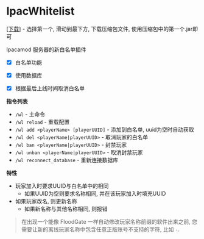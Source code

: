 # IpacWhitelist

[[下载]](https://github.com/ApliNi/IpacWhitelist/actions) - 选择第一个, 滑动到最下方, 下载压缩包文件, 使用压缩包中的第一个.jar即可


Ipacamod 服务器的新白名单插件
- [x] 白名单功能
- [x] 使用数据库
- [x] 根据最后上线时间取消白名单


**指令列表**
- `/wl` - 主命令
- `/wl reload` - 重载配置
- `/wl add <playerName> [playerUUID]` - 添加到白名单, uuid为空时自动获取
- `/wl del <playerName|playerUUID>` - 取消玩家的白名单
- `/wl ban <playerName|playerUUID>` - 封禁玩家
- `/wl unban <playerName|playerUUID>` - 取消封禁玩家
- `/wl reconnect_database` - 重新连接数据库


**特性**
- 玩家加入时要求UUID与白名单中的相同
  - 如果UUID为空则要求名称相同, 并在该玩家加入时填充UUID
- 如果玩家改名, 则更新名称
  - 如果新名称与其他名称相同, 则报错

> 在出现一个能像 FloodGate 一样自动修改玩家名称前缀的软件出来之前, 您需要让新的离线玩家名称中包含任意正版账号不支持的字符, 比如 `-`. 